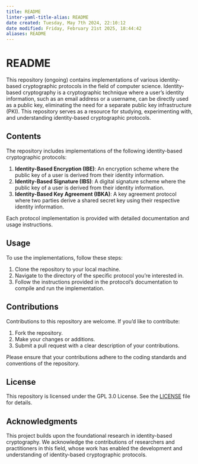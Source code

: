 ```yaml
---
title: README
linter-yaml-title-alias: README
date created: Tuesday, May 7th 2024, 22:10:12
date modified: Friday, February 21st 2025, 18:44:42
aliases: README
---
```


# README

This repository (ongoing) contains implementations of various identity-based cryptographic protocols in the field of computer science. Identity-based cryptography is a cryptographic technique where a user’s identity information, such as an email address or a username, can be directly used as a public key, eliminating the need for a separate public key infrastructure (PKI). This repository serves as a resource for studying, experimenting with, and understanding identity-based cryptographic protocols.

## Contents

The repository includes implementations of the following identity-based cryptographic protocols:

1. **Identity-Based Encryption (IBE)**: An encryption scheme where the public key of a user is derived from their identity information.
2. **Identity-Based Signature (IBS)**: A digital signature scheme where the public key of a user is derived from their identity information.
3. **Identity-Based Key Agreement (IBKA)**: A key agreement protocol where two parties derive a shared secret key using their respective identity information.

Each protocol implementation is provided with detailed documentation and usage instructions.

## Usage

To use the implementations, follow these steps:

1. Clone the repository to your local machine.
2. Navigate to the directory of the specific protocol you’re interested in.
3. Follow the instructions provided in the protocol’s documentation to compile and run the implementation.

## Contributions

Contributions to this repository are welcome. If you’d like to contribute:

1. Fork the repository.
2. Make your changes or additions.
3. Submit a pull request with a clear description of your contributions.

Please ensure that your contributions adhere to the coding standards and conventions of the repository.

## License

This repository is licensed under the GPL 3.0 License. See the [LICENSE](LICENSE) file for details.

## Acknowledgments

This project builds upon the foundational research in identity-based cryptography. We acknowledge the contributions of researchers and practitioners in this field, whose work has enabled the development and understanding of identity-based cryptographic protocols.
